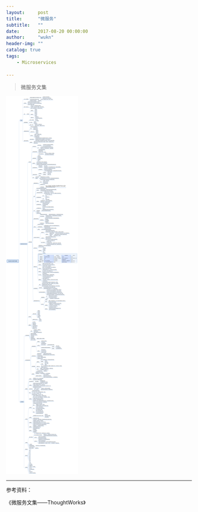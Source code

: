 ```yaml
---
layout:     post
title:      "微服务"
subtitle:   ""
date:       2017-08-20 00:00:00
author:     "wukn"
header-img: ""
catalog: true
tags:
    - Microservices

---
```


> 微服务文集


![](/img/post/properly-architecture/properly-architecture.png)

---

参考资料：

《微服务文集——ThoughtWorks》

